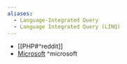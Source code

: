 ```yaml
---
aliases:
  - Language-Integrated Query
  - Language Integrated Query (LINQ)
---
```



- [[PHP#^reddit]]
- [Microsoft](https://learn.microsoft.com/en-us/dotnet/csharp/linq/) ^microsoft